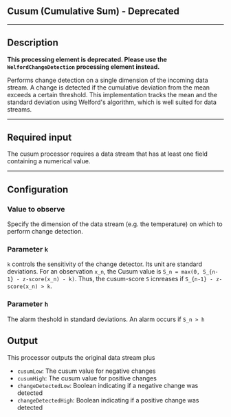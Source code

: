 <!--
  ~ Licensed to the Apache Software Foundation (ASF) under one or more
  ~ contributor license agreements.  See the NOTICE file distributed with
  ~ this work for additional information regarding copyright ownership.
  ~ The ASF licenses this file to You under the Apache License, Version 2.0
  ~ (the "License"); you may not use this file except in compliance with
  ~ the License.  You may obtain a copy of the License at
  ~
  ~    http://www.apache.org/licenses/LICENSE-2.0
  ~
  ~ Unless required by applicable law or agreed to in writing, software
  ~ distributed under the License is distributed on an "AS IS" BASIS,
  ~ WITHOUT WARRANTIES OR CONDITIONS OF ANY KIND, either express or implied.
  ~ See the License for the specific language governing permissions and
  ~ limitations under the License.
  ~
  -->

## Cusum (Cumulative Sum) - Deprecated

<!--
<p align="center">
    <img src="icon.png" width="150px;" class="pe-image-documentation"/>
</p>
-->

***

## Description

**This processing element is deprecated. Please use the `WelfordChangeDetection` processing element instead.**

Performs change detection on a single dimension of the incoming data stream. A change is detected if the cumulative
deviation from the mean exceeds a certain threshold. This implementation tracks the mean and the standard deviation
using Welford's algorithm, which is well suited for data streams.

***

## Required input

The cusum processor requires a data stream that has at least one field containing a numerical value.

***

## Configuration

### Value to observe

Specify the dimension of the data stream (e.g. the temperature) on which to perform change detection.

### Parameter `k`

`k` controls the sensitivity of the change detector. Its unit are standard deviations. For an observation `x_n`, the
Cusum value is `S_n = max(0, S_{n-1} - z-score(x_n) - k)`. Thus, the cusum-score `S` icnreases
if `S_{n-1} - z-score(x_n) > k`.

### Parameter `h`

The alarm theshold in standard deviations. An alarm occurs if `S_n > h`

## Output

This processor outputs the original data stream plus

- `cusumLow`: The cusum value for negative changes
- `cusumHigh`: The cusum value for positive changes
- `changeDetectedLow`: Boolean indicating if a negative change was detected
- `changeDetectedHigh`: Boolean indicating if a positive change was detected